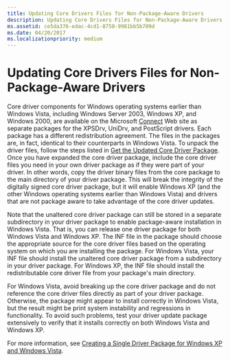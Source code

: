 ```yaml
---
title: Updating Core Drivers Files for Non-Package-Aware Drivers
description: Updating Core Drivers Files for Non-Package-Aware Drivers
ms.assetid: ce5da376-edac-4cd1-8750-9981bb5b709d
ms.date: 04/20/2017
ms.localizationpriority: medium
---
```


# Updating Core Drivers Files for Non-Package-Aware Drivers


Core driver components for Windows operating systems earlier than Windows Vista, including Windows Server 2003, Windows XP, and Windows 2000, are available on the Microsoft [Connect](https://go.microsoft.com/fwlink/p/?linkid=133880) Web site as separate packages for the XPSDrv, UniDrv, and PostScript drivers. Each package has a different redistribution agreement. The files in the packages are, in fact, identical to their counterparts in Windows Vista. To unpack the driver files, follow the steps listed in [Get the Updated Core Driver Package](getting-the-updated-core-driver-package.md). Once you have expanded the core driver package, include the core driver files you need in your own driver package as if they were part of your driver. In other words, copy the driver binary files from the core package to the main directory of your driver package. This will break the integrity of the digitally signed core driver package, but it will enable Windows XP (and the other Windows operating systems earlier than Windows Vista) and drivers that are not package aware to take advantage of the core driver updates.

Note that the unaltered core driver package can still be stored in a separate subdirectory in your driver package to enable package-aware installation in Windows Vista. That is, you can release one driver package for both Windows Vista and Windows XP. The INF file in the package should choose the appropriate source for the core driver files based on the operating system on which you are installing the package. For Windows Vista, your INF file should install the unaltered core driver package from a subdirectory in your driver package. For Windows XP, the INF file should install the redistributable core driver file from your package's main directory.

For Windows Vista, avoid breaking up the core driver package and do not reference the core driver files directly as part of your driver package. Otherwise, the package might appear to install correctly in Windows Vista, but the result might be print system instability and regressions in functionality. To avoid such problems, test your driver update package extensively to verify that it installs correctly on both Windows Vista and Windows XP.

For more information, see [Creating a Single Driver Package for Windows XP and Windows Vista](creating-a-single-driver-package-for-windows-xp-and-windows-vista.md).

 

 




